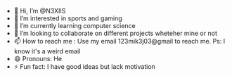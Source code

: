 - 👋 Hi, I’m @N3XIIS
- 👀 I’m interested in sports and gaming
- 🌱 I’m currently learning computer science
- 💞️ I’m looking to collaborate on different projects wheteher mine or not
- 📫 How to reach me : Use my email 123mik3j03@gmail to reach me. Ps: I know it's a weird email
- 😄 Pronouns: He
- ⚡ Fun fact: I have good ideas but lack motivation

<!---
N3XIIS/N3XIIS is a ✨ special ✨ repository because its `README.md` (this file) appears on your GitHub profile.
You can click the Preview link to take a look at your changes.
--->
